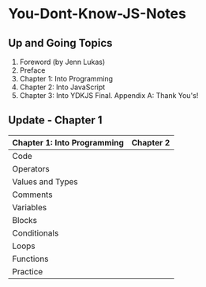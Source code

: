 # You-Dont-Know-JS-Notes

## Up and Going Topics

1. Foreword (by Jenn Lukas)
2. Preface
3. Chapter 1: Into Programming
4. Chapter 2: Into JavaScript
5. Chapter 3: Into YDKJS
Final. Appendix A: Thank You's!


## Update - Chapter 1

**Chapter 1: Into Programming** | Chapter 2
------------ | -------------
Code |
Operators |
Values and Types |
Comments |
Variables |
Blocks |
Conditionals |
Loops |
Functions |
Practice |
